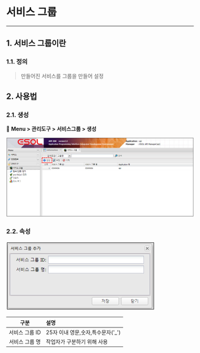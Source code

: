 # 서비스 그룹 

---

## 1. 서비스 그룹이란
### 1.1. 정의

>만들어진 서비스를 그룹을 만들어 설정

## 2. 사용법
### 2.1. 생성

🎈 __Menu > 관리도구 > 서비스그룹 > 생성__

<img src = "./images/03-management-tools-service-group-01.png" width = "750px"> </img>

### 2.2. 속성

<img src = "./images/03-management-tools-service-group-02.png" width = "400px"> </img>

| 구분 | 설명 |
|:--:|:--|
| 서비스 그룹 ID | 25자 이내 영문,숫자,특수문자('_') |
| 서비스 그룹 명 | 작업자가 구분하기 위해 사용 |